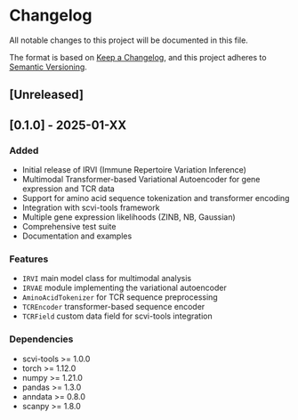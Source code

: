 # Changelog

All notable changes to this project will be documented in this file.

The format is based on [Keep a Changelog](https://keepachangelog.com/en/1.0.0/),
and this project adheres to [Semantic Versioning](https://semver.org/spec/v2.0.0.html).

## [Unreleased]

## [0.1.0] - 2025-01-XX

### Added
- Initial release of IRVI (Immune Repertoire Variation Inference)
- Multimodal Transformer-based Variational Autoencoder for gene expression and TCR data
- Support for amino acid sequence tokenization and transformer encoding
- Integration with scvi-tools framework
- Multiple gene expression likelihoods (ZINB, NB, Gaussian)
- Comprehensive test suite
- Documentation and examples

### Features
- `IRVI` main model class for multimodal analysis
- `IRVAE` module implementing the variational autoencoder
- `AminoAcidTokenizer` for TCR sequence preprocessing
- `TCREncoder` transformer-based sequence encoder
- `TCRField` custom data field for scvi-tools integration

### Dependencies
- scvi-tools >= 1.0.0
- torch >= 1.12.0
- numpy >= 1.21.0
- pandas >= 1.3.0
- anndata >= 0.8.0
- scanpy >= 1.8.0
